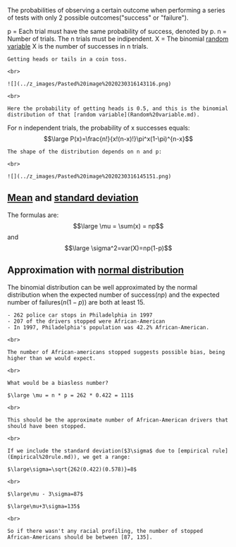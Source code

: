 The probabilities of observing a certain outcome when performing a series of tests with only 2 possible outcomes("success" or "failure").

p = Each trial must have the same probability of success, denoted by p.
n = Number of trials. The n trials must be indipendent.
X = The binomial [random variable](Random%20variable.md) X is the number of successes in n trials.


```ad-example
Getting heads or tails in a coin toss.

<br>

![](../z_images/Pasted%20image%2020230316143116.png)

<br>

Here the probability of getting heads is 0.5, and this is the binomial distribution of that [random variable](Random%20variable.md).
```


For n independent trials, the probability of x successes equals:
$$\large P(x)=\frac{n!}{x!(n-x)!}\pi^x(1-\pi)^{n-x}$$


```ad-example
The shape of the distribution depends on n and p:

<br>

![](../z_images/Pasted%20image%2020230316145151.png)
```


## [Mean](../Statistics/Mean.md) and [standard deviation](../Statistics/Standard%20Deviation.md)

The formulas are:
$$\large \mu = \sum(x) = np$$
and
$$\large \sigma^2=var(X)=np(1-p)$$

## Approximation with [normal distribution](../Statistics/Normal%20distribution.md)

The binomial distribution can be well approximated by the normal distribution when the expected number of success($np$) and the expected number of failures($n(1-p)$) are both at least 15.


```ad-example
- 262 police car stops in Philadelphia in 1997
- 207 of the drivers stopped were African-American
- In 1997, Philadelphia's population was 42.2% African-American.

<br>

The number of African-americans stopped suggests possible bias, being higher than we would expect.

<br>

What would be a biasless number?

$\large \mu = n * p = 262 * 0.422 = 111$

<br>

This should be the approximate number of African-American drivers that should have been stopped.

<br>

If we include the standard deviation($3\sigma$ due to [empirical rule](Empirical%20rule.md)), we get a range:

$\large\sigma=\sqrt{262(0.422)(0.578)}=8$

<br>

$\large\mu - 3\sigma=87$

$\large\mu+3\sigma=135$

<br>

So if there wasn't any racial profiling, the number of stopped African-Americans should be between [87, 135].

```
